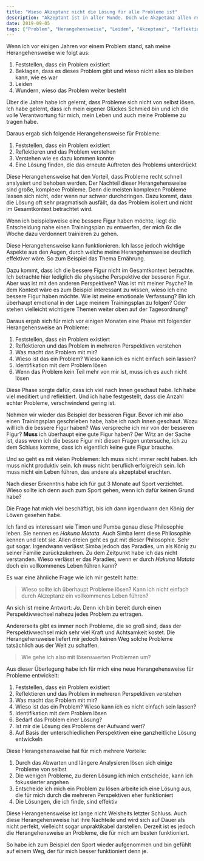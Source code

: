 ```yaml
---
title: "Wieso Akzeptanz nicht die Lösung für alle Probleme ist"
description: "Akzeptant ist in aller Munde. Doch wie Akzpetanz allen reicht nicht. Was fehlt?"
date: 2019-09-05
tags: ["Problem", "Herangehensweise", "Leiden", "Akzeptanz", "Reflektion", "Trainingsplan", "Perspektive", "Holismus", "Sport", "Philosophie"]
---
```


Wenn ich vor einigen Jahren vor einem Problem stand, sah meine Herangehensweise wie folgt aus:

1. Feststellen, dass ein Problem existiert
2. Beklagen, dass es dieses Problem gibt und wieso nicht alles so bleiben kann, wie es war
3. Leiden
4. Wundern, wieso das Problem weiter besteht

Über die Jahre habe ich gelernt, dass Probleme sich nicht von selbst lösen. Ich habe gelernt, dass ich mein eigener Glückes Schmied bin und ich die volle Verantwortung für mich, mein Leben und auch meine Probleme zu tragen habe.

Daraus ergab sich folgende Herangehensweise für Probleme:

1. Feststellen, dass ein Problem existiert
2. Reflektieren und das Problem verstehen
3. Verstehen wie es dazu kommen konnte
4. Eine Lösung finden, die das erneute Auftreten des Problems unterdrückt

Diese Herangehensweise hat den Vorteil, dass Probleme recht schnell analysiert und behoben werden. Der Nachteil dieser Herangehensweise sind große, komplexe Probleme. Denn die meisten komplexen Probleme lassen sich nicht, oder wenn nur schwer durchdringen. Dazu kommt, dass die Lösung oft sehr pragmatisch ausfällt, da das Problem isoliert und nicht im Gesamtkontext betrachtet wird.

Wenn ich beispielsweise eine bessere Figur haben möchte, liegt die Entscheidung nahe einen Trainingsplan zu entwerfen, der mich 6x die Woche dazu verdonnert trainieren zu gehen. 

Diese Herangehensweise kann funktionieren. Ich lasse jedoch wichtige Aspekte aus den Augen, durch welche meine Herangehensweise deutlich effektiver wäre. So zum Beispiel das Thema Ernährung.

Dazu kommt, dass ich die bessere Figur nicht im Gesamtkontext betrachte. Ich betrachte hier lediglich die physische Perspektive der besseren Figur. Aber was ist mit den anderen Perspektiven? Was ist mit meiner Psyche? In dem Kontext wäre es zum Beispiel interessant zu wissen, wieso ich eine bessere Figur haben möchte. Wie ist meine emotionale Verfassung? Bin ich überhaupt emotional in der Lage meinem Trainingsplan zu folgen? Oder stehen vielleicht wichtigere Themen weiter oben auf der Tagesordnung? 

Daraus ergab sich für mich vor einigen Monaten eine Phase mit folgender Herangehensweise an Probleme:

1. Feststellen, dass ein Problem existiert
2. Reflektieren und das Problem in mehreren Perspektiven verstehen 
3. Was macht das Problem mit mir?
4. Wieso ist das ein Problem? Wieso kann ich es nicht einfach sein lassen?
5. Identifikation mit dem Problem lösen
6. Wenn das Problem kein Teil mehr von mir ist, muss ich es auch nicht lösen

Diese Phase sorgte dafür, dass ich viel nach Innen geschaut habe. Ich habe viel meditiert und reflektiert. Und ich habe festgestellt, dass die Anzahl echter Probleme, verschwindend gering ist.

Nehmen wir wieder das Beispiel der besseren Figur. Bevor ich mir also einen Trainingsplan geschrieben habe, habe ich nach Innen geschaut. Wozu will ich die bessere Figur haben? Was verspreche ich mir von der besseren Figur? __Muss__ ich überhaupt eine gute Figur haben? Der Witz an der Sache ist, dass wenn ich die bessre Figur mit diesen Fragen untersuche, ich zu dem Schluss komme, dass ich eigentlich keine gute Figur brauche.

Und so geht es mit vielen Problemen: Ich muss nicht immer recht haben. Ich muss nicht produktiv sein. Ich muss nicht beruflich erfolgreich sein. Ich muss nicht ein Leben führen, das andere als akzeptabel erachten.

Nach dieser Erkenntnis habe ich für gut 3 Monate auf Sport verzichtet. Wieso sollte ich denn auch zum Sport gehen, wenn ich dafür keinen Grund habe?

Die Frage hat mich viel beschäftigt, bis ich dann irgendwann den König der Löwen gesehen habe.

Ich fand es interessant wie Timon und Pumba genau diese Philosophie leben. Sie nennen es _Hakuna Matata_. Auch Simba lernt diese Philosophie kennen und lebt sie. Allen dreien geht es gut mit dieser Philosophie. Sehr gut sogar. Irgendwann verlässt Simba jedoch das Paradies, um als König zu seiner Familie zurückzukehren. Zu dem Zeitpunkt habe ich das nicht verstanden. Wieso verlässt er das Paradies, wenn er durch _Hakuna Matata_ doch ein vollkommenes Leben führen kann?

Es war eine ähnliche Frage wie ich mir gestellt hatte:

> Wieso sollte ich überhaupt Probleme lösen?
> Kann ich nicht einfach durch Akzeptanz ein vollkommenes Leben führen? 

An sich ist meine Antwort: _Ja_. Denn ich bin bereit durch einen Perspektivwechsel nahezu jedes Problem zu ertragen. 

Andererseits gibt es immer noch Probleme, die so groß sind, dass der Perspektivwechsel mich sehr viel Kraft und Achtsamkeit kostet. Die Herangehensweise liefert mir jedoch keinen Weg solche Probleme tatsächlich aus der Welt zu schaffen.

> Wie gehe ich also mit lösenswerten Problemen um?

Aus dieser Überlegung habe ich für mich eine neue Herangehensweise für Probleme entwickelt:

1. Feststellen, dass ein Problem existiert
2. Reflektieren und das Problem in mehreren Perspektiven verstehen 
3. Was macht das Problem mit mir?
4. Wieso ist das ein Problem? Wieso kann ich es nicht einfach sein lassen?
5. Identifikation mit dem Problem lösen
6. Bedarf das Problem einer Lösung?
7. Ist mir die Lösung des Problems der Aufwand wert?
8. Auf Basis der unterschiedlichen Perspektiven eine ganzheitliche Lösung entwickeln

Diese Herangehensweise hat für mich mehrere Vorteile:

1. Durch das Abwarten und längere Analysieren lösen sich einige Probleme von selbst
2. Die wenigen Probleme, zu deren Lösung ich mich entscheide, kann ich fokussierter angehen
3. Entscheide ich mich ein Problem zu lösen arbeite ich eine Lösung aus, die für mich durch die mehreren Perspektiven eher funktioniert
4. Die Lösungen, die ich finde, sind effektiv

Diese Herangehensweise ist lange nicht Weisheits letzter Schluss. Auch diese Herangehensweise hat ihre Nachteile und wird sich auf Dauer als nicht perfekt, vielleicht sogar unpraktikabel darstellen. Derzeit ist es jedoch die Herangehensweise an Probleme, die für mich am besten funktioniert.

So habe ich zum Beispiel den Sport wieder aufgenommen und bin gefühlt auf einem Weg, der für mich besser funktioniert denn je.
